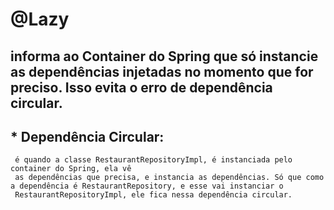 # @Lazy
## informa ao Container do Spring que só instancie as dependências injetadas no momento que for preciso. Isso evita o erro de dependência circular.
## * Dependência Circular:
````
 é quando a classe RestaurantRepositoryImpl, é instanciada pelo container do Spring, ela vê
 as dependências que precisa, e instancia as dependências. Só que como a dependência é RestaurantRepository, e esse vai instanciar o
 RestaurantRepositoryImpl, ele fica nessa dependência circular.
 ````
